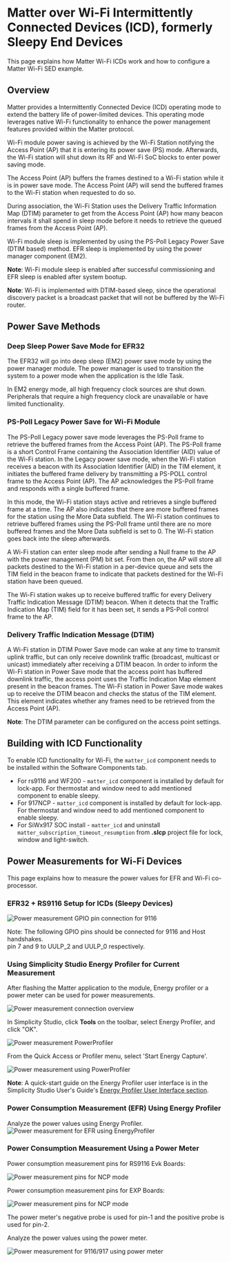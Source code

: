 # Matter over Wi-Fi Intermittently Connected Devices (ICD), formerly Sleepy End Devices

This page explains how Matter Wi-Fi ICDs work and how to configure a Matter Wi-Fi SED example.

## Overview

Matter provides a Intermittently Connected Device (ICD) operating mode to extend the battery life of power-limited devices. This operating mode leverages native Wi-Fi functionality to enhance the power management features provided within the Matter protocol.

Wi-Fi module power saving is achieved by the Wi-Fi Station notifying the Access Point (AP) that it is entering its power save (PS) mode. Afterwards, the Wi-Fi station will shut down its RF and Wi-Fi SoC blocks to enter power saving mode.

The Access Point (AP) buffers the frames destined to a Wi-Fi station while it is in power save mode. The Access Point (AP) will send the buffered frames to the Wi-Fi station when requested to do so.

During association, the Wi-Fi Station uses the Delivery Traffic Information Map (DTIM) parameter to get from the Access Point (AP) how many beacon intervals it shall spend in sleep mode before it needs to retrieve the queued frames from the Access Point (AP).

Wi-Fi module sleep is implemented by using the PS-Poll Legacy Power Save (DTIM based) method. EFR sleep is implemented by using the power manager component (EM2).

**Note**: Wi-Fi module sleep is enabled after successful commissioning and EFR sleep is enabled after system bootup.

**Note**: Wi-Fi is implemented with DTIM-based sleep, since the operational discovery packet is a broadcast packet that will not be buffered by the Wi-Fi router.

## Power Save Methods

### Deep Sleep Power Save Mode for EFR32

The EFR32 will go into deep sleep (EM2) power save mode by using the power manager module. The power manager is used to transition the system to a power mode when the application is the Idle Task.

In EM2 energy mode, all high frequency clock sources are shut down. Peripherals that require a high frequency clock are unavailable or have limited functionality.

### PS-Poll Legacy Power Save for Wi-Fi Module

The PS-Poll Legacy power save mode leverages the PS-Poll frame to retrieve the buffered frames from the Access Point (AP). The PS-Poll frame is a short Control Frame containing the Association Identifier (AID) value of the Wi-Fi station.
In the Legacy power save mode, when the Wi-Fi station receives a beacon with its Association Identifier (AID) in the TIM element, it initiates the buffered frame delivery by transmitting a PS-POLL control frame to the Access Point (AP).
The AP acknowledges the PS-Poll frame and responds with a single buffered frame.

In this mode, the Wi-Fi station stays active and retrieves a single buffered frame at a time. The AP also indicates that there are more buffered frames for the station using the More Data subfield.
The Wi-Fi station continues to retrieve buffered frames using the PS-Poll frame until there are no more buffered frames and the More Data subfield is set to 0. The Wi-Fi station goes back into the sleep afterwards.

A Wi-Fi station can enter sleep mode after sending a Null frame to the AP with the power management (PM) bit set. From then on, the AP will store all packets destined to the Wi-Fi station in a per-device queue and sets the TIM field in the beacon frame to indicate that packets destined for the Wi-Fi station have been queued.

The Wi-Fi station wakes up to receive buffered traffic for every Delivery Traffic Indication Message (DTIM) beacon.
When it detects that the Traffic Indication Map (TIM) field for it has been set, it sends a PS-Poll control frame to the AP.

### Delivery Traffic Indication Message (DTIM)

A Wi-Fi station in DTIM Power Save mode can wake at any time to transmit uplink traffic, but can only receive downlink traffic (broadcast, multicast or unicast) immediately after receiving a DTIM beacon.
In order to inform the Wi-Fi station in Power Save mode that the access point has buffered downlink traffic, the access point uses the Traffic Indication Map element present in the beacon frames.
The Wi-Fi station in Power Save mode wakes up to receive the DTIM beacon and checks the status of the TIM element. This element indicates whether any frames need to be retrieved from the Access Point (AP).

**Note**: The DTIM parameter can be configured on the access point settings.

## Building with ICD Functionality

To enable ICD functionality for Wi-Fi, the `matter_icd` component needs to be installed within the Software Components tab.

- For rs9116 and WF200 - `matter_icd` component is installed by default for lock-app. For thermostat and window need to add mentioned component to enable sleepy.
- For 917NCP - `matter_icd` component is installed by default for lock-app. For thermostat and window need to add mentioned component to enable sleepy.
- For SiWx917 SOC install - `matter_icd` and uninstall `matter_subscription_timeout_resumption` from **.slcp** project file for lock, window and light-switch.
## Power Measurements for Wi-Fi Devices

This page explains how to measure the power values for EFR and Wi-Fi co-processor.

### EFR32 + RS9116 Setup for ICDs (Sleepy Devices)

![Power measurement GPIO pin connection for 9116](./images/wifi-9116-gpio-connections.png)

Note: The following GPIO pins should be connected for 9116 and Host handshakes. \
pin 7 and 9 to UULP_2 and UULP_0 respectively.

### Using Simplicity Studio Energy Profiler for Current Measurement

After flashing the Matter application to the module, Energy profiler or a power meter can be used for power measurements.

![Power measurement connection overview](./images/wifi-powersave-overview.png)

In Simplicity Studio, click **Tools** on the toolbar, select Energy Profiler, and click "OK".

![Power measurement PowerProfiler](./images/wifi-powerprofiler.png)

From the Quick Access or Profiler menu, select 'Start Energy Capture'. 

![Power measurement using PowerProfiler](./images/wifi-powerprofiler-start.png)

**Note**: A quick-start guide on the Energy Profiler user interface is in the Simplicity Studio User's Guide's [Energy Profiler User Interface section](https://docs.silabs.com/simplicity-studio-5-users-guide/latest/ss-5-users-guide-tools-energy-profiler/energy-profiler-user-interface).

### Power Consumption Measurement (EFR) Using Energy Profiler

Analyze the power values using Energy Profiler.
![Power measurement for EFR using EnergyProfiler](./images/wifi-efr-power-energyprofiler.png)

### Power Consumption Measurement Using a Power Meter

Power consumption measurement pins for RS9116 Evk Boards:

![Power measurement pins for NCP mode](./images/wifi-9116-powermeter-wifimodule.png)

Power consumption measurement pins for EXP Boards:

![Power measurement pins for NCP mode](./images/siwx917-ncp-powermeasurement-pins.png)

The power meter's negative probe is used for pin-1 and the positive probe is used for pin-2.

Analyze the power values using the power meter.

![Power measurement for 9116/917 using power meter](./images/wifi-9116-powerprofiler.png)
